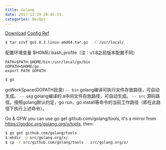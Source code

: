 ```yaml
---
title: Golang
date: 2017-11-29 20:45:53
categories: DevOps
---
```

[Download](https://golang.org/dl/)
[Config Ref](https://github.com/astaxie/build-web-application-with-golang/blob/master/zh/01.2.md)

``` bash
$ tar xzvf go1.8.3.linux-amd64.tar.gz  -C /usr/local/
```

配置环境变量 $HOME/.bash_profile（注：v1.8之前版本配置不同）

``` text
PATH=$PATH:$HOME/bin:/usr/local/go/bin
GOPATH=$HOME/go
export PATH GOPATH
```

``` bash
$ go
```
<!-- more -->

goWorkSpace(GOPATH目录)
      `-- bin`  golang编译可执行文件存放路径，可自动生成。
      `-- pkg`  golang编译的.a中间文件存放路径，可自动生成。
      `-- src`  源码路径。按照golang默认约定，go run，go install等命令的当前工作路径（即在此路径下执行上述命令）。

Go & GFW
you can use go get github.com/golang/tools, it's a mirror from https://godoc.org/golang.org/x/tools, then: 

``` bash
$ go get github.com/golang/tools
$ mkdir -p src/golang.org/x/
$ cp -r src/github.com/golang/tools   src/golang.org/x/
```


